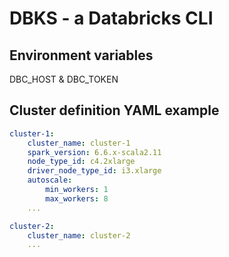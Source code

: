 # DBKS - a Databricks CLI

## Environment variables
DBC_HOST & DBC_TOKEN

## Cluster definition YAML example
```yaml
cluster-1:
    cluster_name: cluster-1
    spark_version: 6.6.x-scala2.11
    node_type_id: c4.2xlarge
    driver_node_type_id: i3.xlarge
    autoscale:
        min_workers: 1
        max_workers: 8
    ...

cluster-2:
    cluster_name: cluster-2
    ...
```
